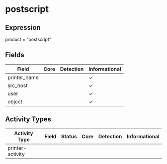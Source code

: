 postscript
==========

Expression
----------

product = "postscript"

Fields
------

| Field        | Core | Detection | Informational |
| ------------ | ---- | --------- | ------------- |
| printer_name |      |           | &#10003;      |
| src_host     |      |           | &#10003;      |
| user         |      |           | &#10003;      |
| object       |      |           | &#10003;      |

Activity Types
--------------

| Activity Type    | Field | Status | Core | Detection | Informational |
| ---------------- | ----- | ------ | ---- | --------- | ------------- |
| printer-activity |       |        |      |           |               |

